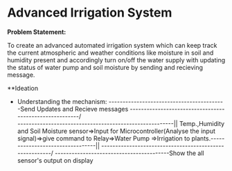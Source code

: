 # **Advanced Irrigation System**

**Problem Statement:**

To create an advanced automated irrigation system which can keep track the current atmospheric and weather conditions like moisture in soil and humidity present and accordingly turn on/off the water supply with updating the status of water pump and soil moisture by sending and recieving message.

**Ideation

- Understanding the mechanism: 
------------------------------------------Send Updates and Recieve messages
--------------------------------------------------------/\
--------------------------------------------------------||
Temp.,Humidity and Soil Moisture sensor=>Input for Microcontroller(Analyse the input signal)=>give command to Relay=>Water Pump 
=>Irrigation to plants.---------------------------------||
--------------------------------------------------------\/
-----------------------------------------Show the all sensor's output on display
